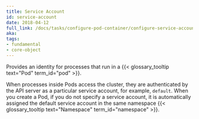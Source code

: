 ```yaml
---
title: Service Account
id: service-account
date: 2018-04-12
full_link: /docs/tasks/configure-pod-container/configure-service-account/
aka: 
tags:
- fundamental
- core-object 
---
```

 Provides an identity for processes that run in a {{< glossary_tooltip text="Pod" term_id="pod" >}}.

<!--more--> 

When processes inside Pods access the cluster, they are authenticated by the API server as a particular service account, for example, `default`. When you create a Pod, if you do not specify a service account, it is automatically assigned the default service account in the same namespace {{< glossary_tooltip text="Namespace" term_id="namespace" >}}.

